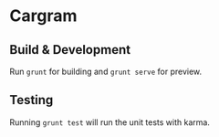 # Cargram

## Build & Development

Run `grunt` for building and `grunt serve` for preview.

## Testing

Running `grunt test` will run the unit tests with karma.

